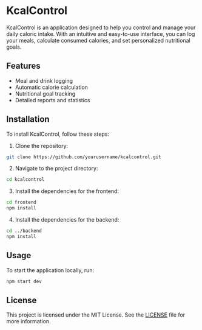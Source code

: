 # KcalControl

KcalControl is an application designed to help you control and manage your daily caloric intake. With an intuitive and easy-to-use interface, you can log your meals, calculate consumed calories, and set personalized nutritional goals.

## Features

- Meal and drink logging
- Automatic calorie calculation
- Nutritional goal tracking
- Detailed reports and statistics

## Installation

To install KcalControl, follow these steps:

1. Clone the repository:
  ```bash
  git clone https://github.com/yourusername/kcalcontrol.git
  ```
2. Navigate to the project directory:
  ```bash
  cd kcalcontrol
  ```
3. Install the dependencies for the frontend:
  ```bash
  cd frontend
  npm install
  ```
4. Install the dependencies for the backend:
  ```bash
  cd ../backend
  npm install
  ```

## Usage

To start the application locally, run:
```bash
npm start dev
```

## License

This project is licensed under the MIT License. See the [LICENSE](LICENSE) file for more information.
